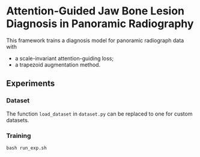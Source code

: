 # Attention-Guided Jaw Bone Lesion Diagnosis in Panoramic Radiography
This framework trains a diagnosis model for panoramic radiograph data with
- a scale-invariant attention-guiding loss;
- a trapezoid augmentation method.
## Experiments
### Dataset
The function `load_dataset` in `dataset.py` can be replaced to one for custom datasets.
### Training
```
bash run_exp.sh
```